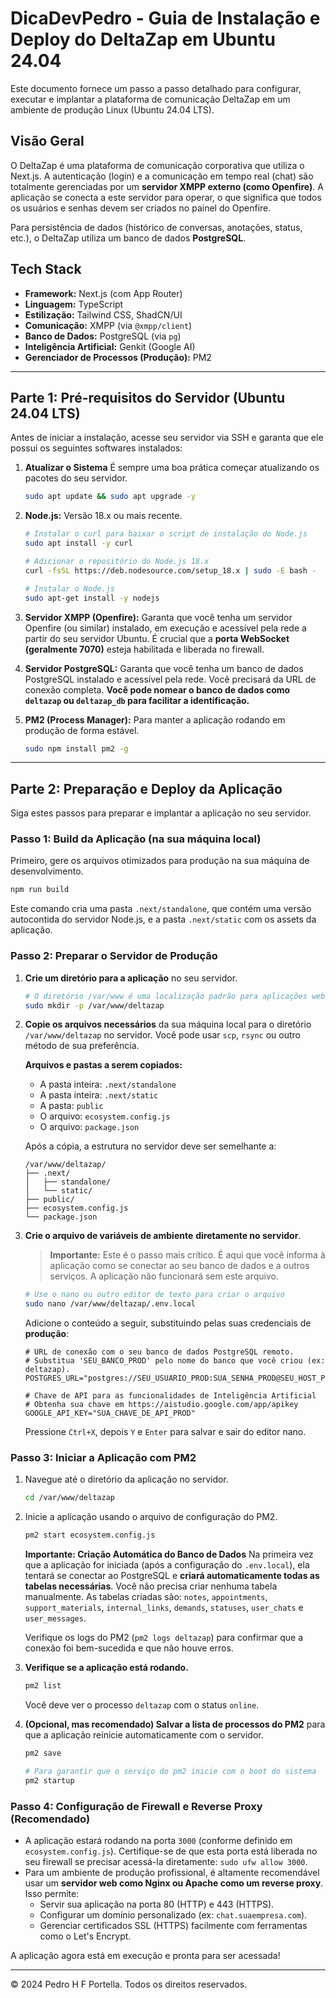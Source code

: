 # DicaDevPedro - Guia de Instalação e Deploy do DeltaZap em Ubuntu 24.04

Este documento fornece um passo a passo detalhado para configurar, executar e implantar a plataforma de comunicação DeltaZap em um ambiente de produção Linux (Ubuntu 24.04 LTS).

## Visão Geral

O DeltaZap é uma plataforma de comunicação corporativa que utiliza o Next.js. A autenticação (login) e a comunicação em tempo real (chat) são totalmente gerenciadas por um **servidor XMPP externo (como Openfire)**. A aplicação se conecta a este servidor para operar, o que significa que todos os usuários e senhas devem ser criados no painel do Openfire.

Para persistência de dados (histórico de conversas, anotações, status, etc.), o DeltaZap utiliza um banco de dados **PostgreSQL**.

## Tech Stack

- **Framework:** Next.js (com App Router)
- **Linguagem:** TypeScript
- **Estilização:** Tailwind CSS, ShadCN/UI
- **Comunicação:** XMPP (via `@xmpp/client`)
- **Banco de Dados:** PostgreSQL (via `pg`)
- **Inteligência Artificial:** Genkit (Google AI)
- **Gerenciador de Processos (Produção):** PM2

---

## Parte 1: Pré-requisitos do Servidor (Ubuntu 24.04 LTS)

Antes de iniciar a instalação, acesse seu servidor via SSH e garanta que ele possui os seguintes softwares instalados:

1.  **Atualizar o Sistema**
    É sempre uma boa prática começar atualizando os pacotes do seu servidor.
    ```bash
    sudo apt update && sudo apt upgrade -y
    ```

2.  **Node.js:** Versão 18.x ou mais recente.
    ```bash
    # Instalar o curl para baixar o script de instalação do Node.js
    sudo apt install -y curl
    
    # Adicionar o repositório do Node.js 18.x
    curl -fsSL https://deb.nodesource.com/setup_18.x | sudo -E bash -
    
    # Instalar o Node.js
    sudo apt-get install -y nodejs
    ```

3.  **Servidor XMPP (Openfire):** Garanta que você tenha um servidor Openfire (ou similar) instalado, em execução e acessível pela rede a partir do seu servidor Ubuntu. É crucial que a **porta WebSocket (geralmente 7070)** esteja habilitada e liberada no firewall.

4.  **Servidor PostgreSQL:** Garanta que você tenha um banco de dados PostgreSQL instalado e acessível pela rede. Você precisará da URL de conexão completa. **Você pode nomear o banco de dados como `deltazap` ou `deltazap_db` para facilitar a identificação.**

5.  **PM2 (Process Manager):** Para manter a aplicação rodando em produção de forma estável.
    ```bash
    sudo npm install pm2 -g
    ```

---

## Parte 2: Preparação e Deploy da Aplicação

Siga estes passos para preparar e implantar a aplicação no seu servidor.

### Passo 1: Build da Aplicação (na sua máquina local)

Primeiro, gere os arquivos otimizados para produção na sua máquina de desenvolvimento.

```bash
npm run build
```
Este comando cria uma pasta `.next/standalone`, que contém uma versão autocontida do servidor Node.js, e a pasta `.next/static` com os assets da aplicação.

### Passo 2: Preparar o Servidor de Produção

1.  **Crie um diretório para a aplicação** no seu servidor.
    ```bash
    # O diretório /var/www é uma localização padrão para aplicações web
    sudo mkdir -p /var/www/deltazap
    ```

2.  **Copie os arquivos necessários** da sua máquina local para o diretório `/var/www/deltazap` no servidor. Você pode usar `scp`, `rsync` ou outro método de sua preferência.

    **Arquivos e pastas a serem copiados:**
    - A pasta inteira: `.next/standalone`
    - A pasta inteira: `.next/static`
    - A pasta: `public`
    - O arquivo: `ecosystem.config.js`
    - O arquivo: `package.json`

    Após a cópia, a estrutura no servidor deve ser semelhante a:
    ```
    /var/www/deltazap/
    ├── .next/
    │   ├── standalone/
    │   └── static/
    ├── public/
    ├── ecosystem.config.js
    └── package.json
    ```

3.  **Crie o arquivo de variáveis de ambiente** **diretamente no servidor**.
    > **Importante:** Este é o passo mais crítico. É aqui que você informa à aplicação como se conectar ao seu banco de dados e a outros serviços. A aplicação não funcionará sem este arquivo.
    ```bash
    # Use o nano ou outro editor de texto para criar o arquivo
    sudo nano /var/www/deltazap/.env.local
    ```
    Adicione o conteúdo a seguir, substituindo pelas suas credenciais de **produção**:
    ```env
    # URL de conexão com o seu banco de dados PostgreSQL remoto.
    # Substitua 'SEU_BANCO_PROD' pelo nome do banco que você criou (ex: deltazap).
    POSTGRES_URL="postgres://SEU_USUARIO_PROD:SUA_SENHA_PROD@SEU_HOST_PROD:SUA_PORTA_PROD/SEU_BANCO_PROD"

    # Chave de API para as funcionalidades de Inteligência Artificial
    # Obtenha sua chave em https://aistudio.google.com/app/apikey
    GOOGLE_API_KEY="SUA_CHAVE_DE_API_PROD"
    ```
    Pressione `Ctrl+X`, depois `Y` e `Enter` para salvar e sair do editor nano.

### Passo 3: Iniciar a Aplicação com PM2

1.  Navegue até o diretório da aplicação no servidor.
    ```bash
    cd /var/www/deltazap
    ```

2.  Inicie a aplicação usando o arquivo de configuração do PM2.
    ```bash
    pm2 start ecosystem.config.js
    ```
    **Importante: Criação Automática do Banco de Dados**
    Na primeira vez que a aplicação for iniciada (após a configuração do `.env.local`), ela tentará se conectar ao PostgreSQL e **criará automaticamente todas as tabelas necessárias**. Você não precisa criar nenhuma tabela manualmente. As tabelas criadas são: `notes`, `appointments`, `support_materials`, `internal_links`, `demands`, `statuses`, `user_chats` e `user_messages`.
    
    Verifique os logs do PM2 (`pm2 logs deltazap`) para confirmar que a conexão foi bem-sucedida e que não houve erros.

3.  **Verifique se a aplicação está rodando.**
    ```bash
    pm2 list
    ```
    Você deve ver o processo `deltazap` com o status `online`.

4.  **(Opcional, mas recomendado) Salvar a lista de processos do PM2** para que a aplicação reinicie automaticamente com o servidor.
    ```bash
    pm2 save
    
    # Para garantir que o serviço do pm2 inicie com o boot do sistema
    pm2 startup
    ```

### Passo 4: Configuração de Firewall e Reverse Proxy (Recomendado)

- A aplicação estará rodando na porta `3000` (conforme definido em `ecosystem.config.js`). Certifique-se de que esta porta está liberada no seu firewall se precisar acessá-la diretamente: `sudo ufw allow 3000`.
- Para um ambiente de produção profissional, é altamente recomendável usar um **servidor web como Nginx ou Apache como um reverse proxy**. Isso permite:
  - Servir sua aplicação na porta 80 (HTTP) e 443 (HTTPS).
  - Configurar um domínio personalizado (ex: `chat.suaempresa.com`).
  - Gerenciar certificados SSL (HTTPS) facilmente com ferramentas como o Let's Encrypt.

A aplicação agora está em execução e pronta para ser acessada!

---

© 2024 Pedro H F Portella. Todos os direitos reservados.
